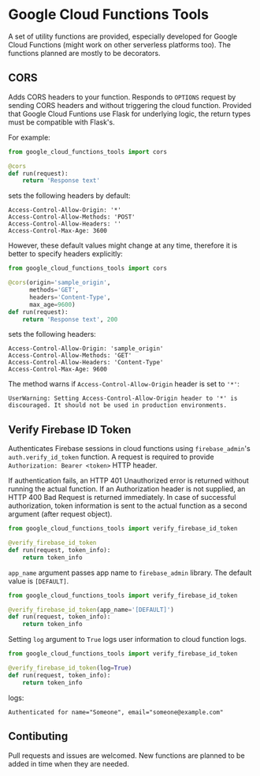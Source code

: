 # Google Cloud Functions Tools
A set of utility functions are provided, especially developed for Google Cloud Functions (might work on other serverless platforms too). The functions planned are mostly to be decorators.

## CORS
Adds CORS headers to your function. Responds to `OPTIONS` request by sending CORS headers and without triggering the cloud function. Provided that Google Cloud Funtions use Flask for underlying logic, the return types must be compatible with Flask's.

For example:
```python
from google_cloud_functions_tools import cors

@cors
def run(request):
    return 'Response text'
```

sets the following headers by default:
```
Access-Control-Allow-Origin: '*'
Access-Control-Allow-Methods: 'POST'
Access-Control-Allow-Headers: ''
Access-Control-Max-Age: 3600
```

However, these default values might change at any time, therefore it is better to specify headers explicitly:
```python
from google_cloud_functions_tools import cors

@cors(origin='sample_origin',
      methods='GET',
      headers='Content-Type',
      max_age=9600)
def run(request):
    return 'Response text', 200
```

sets the following headers:
```
Access-Control-Allow-Origin: 'sample_origin'
Access-Control-Allow-Methods: 'GET'
Access-Control-Allow-Headers: 'Content-Type'
Access-Control-Max-Age: 9600
```

The method warns if `Access-Control-Allow-Origin` header is set to `'*'`:
```
UserWarning: Setting Access-Control-Allow-Origin header to '*' is discouraged. It should not be used in production environments.
```

## Verify Firebase ID Token
Authenticates Firebase sessions in cloud functions using `firebase_admin`'s `auth.verify_id_token` function. A request is required to provide `Authorization: Bearer <token>` HTTP header.

If authentication fails, an HTTP 401 Unauthorized error is returned without running the actual function. If an Authorization header is not supplied, an HTTP 400 Bad Request is returned immediately. In case of successful authorization, token information is sent to the actual function as a second argument (after request object).

```python
from google_cloud_functions_tools import verify_firebase_id_token

@verify_firebase_id_token
def run(request, token_info):
    return token_info
```

`app_name` argument passes app name to `firebase_admin` library. The default value is `[DEFAULT]`.

```python
from google_cloud_functions_tools import verify_firebase_id_token

@verify_firebase_id_token(app_name='[DEFAULT]')
def run(request, token_info):
    return token_info
```

Setting `log` argument to `True` logs user information to cloud function logs.

```python
from google_cloud_functions_tools import verify_firebase_id_token

@verify_firebase_id_token(log=True)
def run(request, token_info):
    return token_info
```

logs:

```
Authenticated for name="Someone", email="someone@example.com"
```

## Contibuting
Pull requests and issues are welcomed. New functions are planned to be added in time when they are needed.
